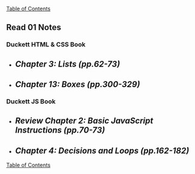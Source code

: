 [Table of Contents](https://jon-gitter.github.io/reading-notes/)

## Read 01 Notes

### Duckett HTML & CSS Book
- _Chapter 3: Lists (pp.62-73)_
  - 
  

- _Chapter 13: Boxes (pp.300-329)_
  - 


### Duckett JS Book
- _Review Chapter 2: Basic JavaScript Instructions (pp.70-73)_
  -


- _Chapter 4: Decisions and Loops (pp.162-182)_
  - 


[Table of Contents](https://jon-gitter.github.io/reading-notes/)